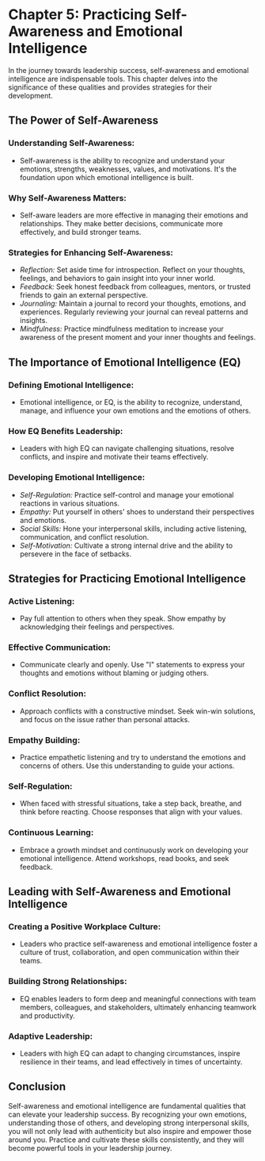 Chapter 5: Practicing Self-Awareness and Emotional Intelligence
===============================================================

In the journey towards leadership success, self-awareness and emotional intelligence are indispensable tools. This chapter delves into the significance of these qualities and provides strategies for their development.

The Power of Self-Awareness
---------------------------

### **Understanding Self-Awareness:**

* Self-awareness is the ability to recognize and understand your emotions, strengths, weaknesses, values, and motivations. It's the foundation upon which emotional intelligence is built.

### **Why Self-Awareness Matters:**

* Self-aware leaders are more effective in managing their emotions and relationships. They make better decisions, communicate more effectively, and build stronger teams.

### **Strategies for Enhancing Self-Awareness:**

* *Reflection:* Set aside time for introspection. Reflect on your thoughts, feelings, and behaviors to gain insight into your inner world.
* *Feedback:* Seek honest feedback from colleagues, mentors, or trusted friends to gain an external perspective.
* *Journaling:* Maintain a journal to record your thoughts, emotions, and experiences. Regularly reviewing your journal can reveal patterns and insights.
* *Mindfulness:* Practice mindfulness meditation to increase your awareness of the present moment and your inner thoughts and feelings.

The Importance of Emotional Intelligence (EQ)
---------------------------------------------

### **Defining Emotional Intelligence:**

* Emotional intelligence, or EQ, is the ability to recognize, understand, manage, and influence your own emotions and the emotions of others.

### **How EQ Benefits Leadership:**

* Leaders with high EQ can navigate challenging situations, resolve conflicts, and inspire and motivate their teams effectively.

### **Developing Emotional Intelligence:**

* *Self-Regulation:* Practice self-control and manage your emotional reactions in various situations.
* *Empathy:* Put yourself in others' shoes to understand their perspectives and emotions.
* *Social Skills:* Hone your interpersonal skills, including active listening, communication, and conflict resolution.
* *Self-Motivation:* Cultivate a strong internal drive and the ability to persevere in the face of setbacks.

Strategies for Practicing Emotional Intelligence
------------------------------------------------

### **Active Listening:**

* Pay full attention to others when they speak. Show empathy by acknowledging their feelings and perspectives.

### **Effective Communication:**

* Communicate clearly and openly. Use "I" statements to express your thoughts and emotions without blaming or judging others.

### **Conflict Resolution:**

* Approach conflicts with a constructive mindset. Seek win-win solutions, and focus on the issue rather than personal attacks.

### **Empathy Building:**

* Practice empathetic listening and try to understand the emotions and concerns of others. Use this understanding to guide your actions.

### **Self-Regulation:**

* When faced with stressful situations, take a step back, breathe, and think before reacting. Choose responses that align with your values.

### **Continuous Learning:**

* Embrace a growth mindset and continuously work on developing your emotional intelligence. Attend workshops, read books, and seek feedback.

Leading with Self-Awareness and Emotional Intelligence
------------------------------------------------------

### **Creating a Positive Workplace Culture:**

* Leaders who practice self-awareness and emotional intelligence foster a culture of trust, collaboration, and open communication within their teams.

### **Building Strong Relationships:**

* EQ enables leaders to form deep and meaningful connections with team members, colleagues, and stakeholders, ultimately enhancing teamwork and productivity.

### **Adaptive Leadership:**

* Leaders with high EQ can adapt to changing circumstances, inspire resilience in their teams, and lead effectively in times of uncertainty.

Conclusion
----------

Self-awareness and emotional intelligence are fundamental qualities that can elevate your leadership success. By recognizing your own emotions, understanding those of others, and developing strong interpersonal skills, you will not only lead with authenticity but also inspire and empower those around you. Practice and cultivate these skills consistently, and they will become powerful tools in your leadership journey.
